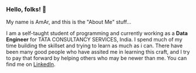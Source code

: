 ### Hello, folks! 👋

My name is AmAr, and this is the "About Me" stuff...

I am a self-taught student of programming and currently working as a **Data Engineer** for TATA CONSULTANCY SERVICES, India. I spend much of my time building the skillset and trying to learn as much as i can. There have been many good people who have assited me in learning this craft, and I try to pay that forward by helping others who may be newer than me. You can find me on [LinkedIn](https://www.linkedin.com/in/amareswar/).



<!--
**amareswar-n/amareswar-n** is a ✨ _special_ ✨ repository because its `README.md` (this file) appears on your GitHub profile.

Here are some ideas to get you started:

- 🔭 I’m currently working on ...
- 🌱 I’m currently learning ...
- 👯 I’m looking to collaborate on ...
- 🤔 I’m looking for help with ...
- 💬 Ask me about ...
- 📫 How to reach me: ...
- 😄 Pronouns: ...
- ⚡ Fun fact: ...
-->
